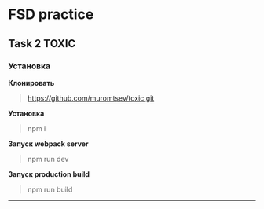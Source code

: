 # FSD practice 
## Task 2 TOXIC

### Установка
**Клонировать**
> https://github.com/muromtsev/toxic.git

**Установка**
> npm i

**Запуск webpack server**
> npm run dev

**Запуск production build**
> npm run build

---




